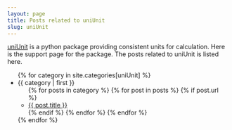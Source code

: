 ```yaml
---
layout: page
title: Posts related to uniUnit
slug: uniUnit
---
```

[uniUnit](https://github.com/wanglongqi/uniUnit) is a python package providing consistent units for calculation. Here is the support page for the package. The posts related to uniUnit is listed here.

<ul>
{% for category in site.categories[uniUnit] %}
  <li class="arcat"><a name="{{ category | first }}">{{ category | first }}</a>
    <ul class="arpost">
    {% for posts in category %}
      {% for post in posts %}
      	{% if post.url %}
        <li><a href="{{ post.url }}">{{ post.title }}</a></li>
        {% endif %}
      {% endfor %}
    {% endfor %}
    </ul>
  </li>
{% endfor %}
</ul>
